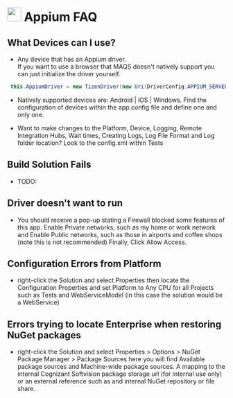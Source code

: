 # <img src="resources/MAQS.jpg" height="32" width="32"> Appium FAQ

## What Devices can I use?
- Any device that has an Appium driver.  
  If you want to use a browser that MAQS doesn't natively support you can just initialize the driver yourself.
```java
 this.AppiumDriver = new TizenDriver(new Uri(DriverConfig.APPIUM_SERVER_URI), option);
```
- Natively supported devices are:  Android | iOS | Windows.
  Find the configuration of devices within the app.config file and define one and only one.

- Want to make changes to the Platform, Device, Logging, Remote Integration Hubs, Wait times, Creating Logs, Log File Format and Log folder location? Look to the config.xml within Tests

## Build Solution Fails
- TODO:

## Driver doesn't want to run
- You should receive a pop-up stating a Firewall blocked some features of this app.  Enable Private networks, such as my home or work network and Enable Public networks, such as those in airports and coffee shops (note this is not recommended) Finally, Click Allow Access.

## Configuration Errors from Platform
- right-click the Solution and select Properties then locate the Configuration Properties and set Platform to Any CPU for all Projects such as Tests and WebServiceModel (in this case the solution would be a WebService)

## Errors trying to locate Enterprise when restoring NuGet packages
- right-click the Solution and select Properties > Options > NuGet Package Manager > Package Sources  here you will find Available package sources and Machine-wide package sources.
A mapping to the internal Cognizant Softvision package storage url (for internal use only) or an external reference such as and internal NuGet repository or file share.